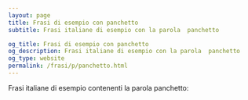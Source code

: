 ```yaml
---
layout: page
title: Frasi di esempio con panchetto 
subtitle: Frasi italiane di esempio con la parola  panchetto

og_title: Frasi di esempio con panchetto 
og_description: Frasi italiane di esempio con la parola  panchetto
og_type: website
permalink: /frasi/p/panchetto.html
---
```


Frasi italiane di esempio contenenti la parola panchetto:


